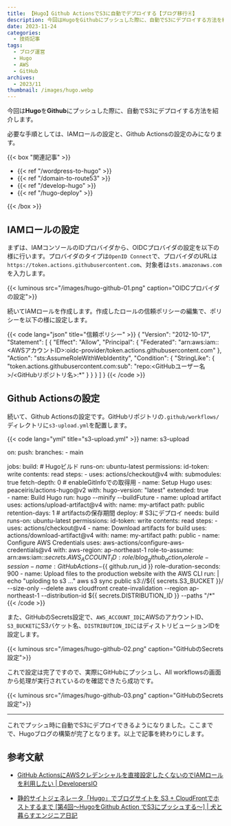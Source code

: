 ```yaml
---
title: 【Hugo】Github ActionsでS3に自動でデプロイする【ブログ移行④】
description: 今回はHugoをGithubにプッシュした際に、自動でS3にデプロイする方法を紹介します。
date: 2023-11-24
categories: 
  - 技術記事
tags: 
  - ブログ運営
  - Hugo
  - AWS
  - GitHub
archives: 
  - 2023/11
thumbnail: /images/hugo.webp
---
```


今回は**Hugo**を**Github**にプッシュした際に、自動でS3にデプロイする方法を紹介します。

<!--more-->

必要な手順としては、IAMロールの設定と、Github Actionsの設定のみになります。

{{< box "関連記事" >}}
<ul>
<li>{{< ref "/wordpress-to-hugo" >}}</li>
<li>{{< ref "/domain-to-route53" >}}</li>
<li>{{< ref "/develop-hugo" >}}</li>
<li>{{< ref "/hugo-deploy" >}}</li>
</ul>
{{< /box >}}

## IAMロールの設定

まずは、IAMコンソールのIDプロバイダから、OIDCプロバイダの設定を以下の様に行います。プロバイダのタイプは`OpenID Connect`で、プロバイダのURLは`https://token.actions.githubusercontent.com`、対象者は`sts.amazonaws.com`を入力します。

{{< luminous src="/images/hugo-github-01.png" caption="OIDCプロバイダの設定">}}

続いてIAMロールを作成します。作成したロールの信頼ポリシーの編集で、ポリシーを以下の様に設定します。

{{< code lang="json" title="信頼ポリシー" >}}
{
  "Version": "2012-10-17",
  "Statement": [
    {
      "Effect": "Allow",
      "Principal": {
        "Federated": "arn:aws:iam::<AWSアカウントID>:oidc-provider/token.actions.githubusercontent.com"
      },
      "Action": "sts:AssumeRoleWithWebIdentity",
      "Condition": {
        "StringLike": {
          "token.actions.githubusercontent.com:sub": "repo:<GitHubユーザー名>/<GitHubリポジトリ名>:*"
        }
      }
    }
  ]
}
{{< /code >}}

## Github Actionsの設定

続いて、Github Actionsの設定です。GitHubリポジトリの`.github/workflows/`ディレクトリに`s3-upload.yml`を配置します。

{{< code lang="yml" title="s3-upload.yml" >}}
name: s3-upload

on:
  push:
    branches:
      - main

jobs:
  build: # Hugoビルド
    runs-on: ubuntu-latest
    permissions:
      id-token: write
      contents: read
    steps:
      - uses: actions/checkout@v4
        with:
          submodules: true
          fetch-depth: 0 # enableGitInfoでの取得用
      - name: Setup Hugo
        uses: peaceiris/actions-hugo@v2
        with:
          hugo-version: "latest"
          extended: true     
      - name: Build Hugo
        run: hugo --minify --buildFuture
      - name: upload artifact
        uses: actions/upload-artifact@v4
        with:
          name: my-artifact
          path: public
          retention-days: 1 # artifactsの保存期間
  deploy: # S3にデプロイ
    needs: build
    runs-on: ubuntu-latest
    permissions:
      id-token: write
      contents: read
    steps:
      - uses: actions/checkout@v4
      - name: Download artifacts for build
        uses: actions/download-artifact@v4
        with:
          name: my-artifact
          path: public
      - name: Configure AWS Credentials
        uses: aws-actions/configure-aws-credentials@v4
        with:
          aws-region: ap-northeast-1
          role-to-assume: arn:aws:iam::${{ secrets.AWS_ACCOUNT_ID }}:role/blog_github_action_role
          role-session-name: GitHubActions-${{ github.run_id }}
          role-duration-seconds: 900
      - name: Upload files to the production website with the AWS CLI
        run: |
          echo "uploding to s3 ..."
          aws s3 sync public s3://${{ secrets.S3_BUCKET }}/ --size-only --delete
          aws cloudfront create-invalidation --region ap-northeast-1 --distribution-id ${{ secrets.DISTRIBUTION_ID }} --paths "/*"
{{< /code >}}

また、GitHubのSecrets設定で、`AWS_ACCOUNT_ID`にAWSのアカウントID、`S3_BUCKET`にS3バケット名、`DISTRIBUTION_ID`にはディストリビューションIDを設定します。

{{< luminous src="/images/hugo-github-02.png" caption="GitHubのSecrets設定">}}

これで設定は完了ですので、実際にGitHubにプッシュし、All workflowsの画面から処理が実行されているのを確認できたら成功です。

{{< luminous src="/images/hugo-github-03.png" caption="GitHubのSecrets設定">}}

* * *

これでプッシュ時に自動でS3にデプロイできるようになりました。ここまでで、Hugoブログの構築が完了となります。以上で記事を終わりにします。

## 参考文献

* [GitHub ActionsにAWSクレデンシャルを直接設定したくないのでIAMロールを利用したい | DevelopersIO](https://dev.classmethod.jp/articles/github-actions-aws-sts-credentials-iamrole/)

* [静的サイトジェネレータ「Hugo」でブログサイトを S3 + CloudFrontでホストするまで [第4回〜HugoをGithub Action でS3にプッシュする〜] | 犬と暮らすエンジニア日記](https://technowanko.com/posts/hugo/004_hugo_build_on_github/)